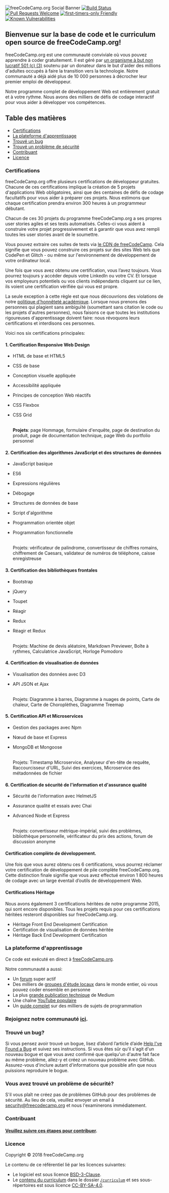 ![freeCodeCamp.org Social Banner](https://s3.amazonaws.com/freecodecamp/wide-social-banner.png)
[![Build Status](https://travis-ci.org/freeCodeCamp/freeCodeCamp.svg?branch=staging)](https://travis-ci.org/freeCodeCamp/freeCodeCamp)
[![Pull Requests Welcome](https://img.shields.io/badge/PRs-welcome-brightgreen.svg?style=flat)](http://makeapullrequest.com)
[![first-timers-only Friendly](https://img.shields.io/badge/first--timers--only-friendly-blue.svg)](http://www.firsttimersonly.com/)
[![Known Vulnerabilities](https://snyk.io/test/github/freecodecamp/freecodecamp/badge.svg)](https://snyk.io/test/github/freecodecamp/freecodecamp)


## Bienvenue sur la base de code et le curriculum open source de freeCodeCamp.org!

freeCodeCamp.org est une communauté conviviale où vous pouvez apprendre à coder gratuitement. Il est géré par [un organisme à but non lucratif 501 (c) (3)](https://donate.freecodecamp.org) soutenu par un donateur dans le but d'aider des millions d'adultes occupés à faire la transition vers la technologie. Notre communauté a déjà aidé plus de 10 000 personnes à décrocher leur premier emploi de développeur.

Notre programme complet de développement Web est entièrement gratuit et à votre rythme. Nous avons des milliers de défis de codage interactif pour vous aider à développer vos compétences.


## Table des matières

* [Certifications](#certifications)
* [La plateforme d'apprentissage](#the-learning-platform)
* [Trouvé un bug](#found-a-bug)
* [Trouvé un problème de sécurité](#found-a-security-issue)
* [Contribuant](#contributing)
* [Licence](#license)


### Certifications

freeCodeCamp.org offre plusieurs certifications de développeur gratuites. Chacune de ces certifications implique la création de 5 projets d'applications Web obligatoires, ainsi que des centaines de défis de codage facultatifs pour vous aider à préparer ces projets. Nous estimons que chaque certification prendra environ 300 heures à un programmeur débutant.

Chacun de ces 30 projets du programme freeCodeCamp.org a ses propres user stories agiles et ses tests automatisés. Celles-ci vous aident à construire votre projet progressivement et à garantir que vous avez rempli toutes les user stories avant de le soumettre.

Vous pouvez extraire ces suites de tests via [le CDN de freeCodeCamp](https://cdn.freecodecamp.org/testable-projects-fcc/v1/bundle.js). Cela signifie que vous pouvez construire ces projets sur des sites Web tels que CodePen et Glitch - ou même sur l'environnement de développement de votre ordinateur local.

Une fois que vous avez obtenu une certification, vous l’avez toujours. Vous pourrez toujours y accéder depuis votre LinkedIn ou votre CV. Et lorsque vos employeurs potentiels ou vos clients indépendants cliquent sur ce lien, ils voient une certification vérifiée qui vous est propre.

La seule exception à cette règle est que nous découvrions des violations de notre [politique d'honnêteté académique](https://www.freecodecamp.org/academic-honesty). Lorsque nous prenons des personnes qui plagient sans ambiguïté (soumettant sans citation le code ou les projets d'autres personnes), nous faisons ce que toutes les institutions rigoureuses d'apprentissage doivent faire: nous révoquons leurs certifications et interdisons ces personnes.

Voici nos six certifications principales:

#### 1. Certification Responsive Web Design

- HTML de base et HTML5
- CSS de base
- Conception visuelle appliquée
- Accessibilité appliquée
- Principes de conception Web réactifs
- CSS Flexbox
- CSS Grid <br />
  <br />

    **Projets**: page Hommage, formulaire d'enquête, page de destination du produit, page de documentation technique, page Web du portfolio personnel

#### 2. Certification des algorithmes JavaScript et des structures de données

- JavaScript basique
- ES6
- Expressions régulières
- Débogage
- Structures de données de base
- Script d'algorithme
- Programmation orientée objet
- Programmation fonctionnelle<br />
  <br />

    Projets: vérificateur de palindrome, convertisseur de chiffres romains, chiffrement de Caesars, validateur de numéros de téléphone, caisse enregistreuse

#### 3. Certification des bibliothèques frontales

- Bootstrap
- jQuery
- Toupet
- Réagir
- Redux
- Réagir et Redux<br />
  <br />

    Projets: Machine de devis aléatoire, Markdown Previewer, Boîte à rythmes, Calculatrice JavaScript, Horloge Pomodoro

#### 4. Certification de visualisation de données

- Visualisation des données avec D3
- API JSON et Ajax<br />
  <br />

    Projets: Diagramme à barres, Diagramme à nuages de points, Carte de chaleur, Carte de Choroplèthes, Diagramme Treemap

#### 5. Certification API et Microservices

- Gestion des packages avec Npm
- Nœud de base et Express
- MongoDB et Mongoose<br />
  <br />

    Projets: Timestamp Microservice, Analyseur d'en-tête de requête, Raccourcisseur d'URL, Suivi des exercices, Microservice des métadonnées de fichier

#### 6. Certification de sécurité de l'information et d'assurance qualité

- Sécurité de l'information avec HelmetJS
- Assurance qualité et essais avec Chai
- Advanced Node et Express<br />
  <br />

    Projets: convertisseur métrique-impérial, suivi des problèmes, bibliothèque personnelle, vérificateur du prix des actions, forum de discussion anonyme

#### Certification complète de développement.

Une fois que vous aurez obtenu ces 6 certifications, vous pourrez réclamer votre certification de développement de pile complète freeCodeCamp.org. Cette distinction finale signifie que vous avez effectué environ 1 800 heures de codage avec un large éventail d’outils de développement Web.

#### Certifications Héritage
Nous avons également 3 certifications héritées de notre programme 2015, qui sont encore disponibles. Tous les projets requis pour ces certifications héritées resteront disponibles sur freeCodeCamp.org.

- Héritage Front End Development Certification
- Certification de visualisation de données héritée
- Héritage Back End Development Certification

### La plateforme d'apprentissage

Ce code est exécuté en direct à [freeCodeCamp.org](https://www.freecodecamp.org).

Notre communauté a aussi:

  - Un [forum](https://www.freecodecamp.org/forum) super actif
  - Des milliers de [groupes d'étude locaux](https://study-group-directory.freecodecamp.org/) dans le monde entier, où vous pouvez coder ensemble en personne
  - La plus [grande publication technique](https://medium.freecodecamp.org) de Medium
  - Une chaîne [YouTube populaire](https://youtube.com/freecodecamp)
  - Un [guide complet](https://guide.freecodecamp.org/) sur des milliers de sujets de programmation
    

### Rejoignez notre communauté [ici](https://www.freecodecamp.org/signin).

### Trouvé un bug?

Si vous pensez avoir trouvé un bogue, lisez d’abord l’article d’aide [Help I've Found a Bug](https://www.freecodecamp.org/forum/t/how-to-report-a-bug/19543) et suivez ses instructions. Si vous êtes sûr qu'il s'agit d'un nouveau bogue et que vous avez confirmé que quelqu'un d'autre fait face au même problème, allez-y et créez un nouveau problème avec GitHub. Assurez-vous d'inclure autant d'informations que possible afin que nous puissions reproduire le bogue.

### Vous avez trouvé un problème de sécurité?

S'il vous plaît ne créez pas de problèmes GitHub pour des problèmes de sécurité. Au lieu de cela, veuillez envoyer un email à security@freecodecamp.org et nous l'examinerons immédiatement.

### Contribuant

#### [Veuillez suivre ces étapes pour contribuer](CONTRIBUTING.md).

### Licence

Copyright © 2018 freeCodeCamp.org

Le contenu de ce référentiel lié par les licences suivantes:

  - Le logiciel est sous licence [BSD-3-Clause](LICENSE.md).
  - Le [contenu du curriculum](https://www.npmjs.com/package/@freecodecamp/curriculum) dans le dossier [`/curriculum`](/curriculum) et ses sous-répertoires est sous licence [CC-BY-SA-4.0](/curriculum/LICENSE.md).

